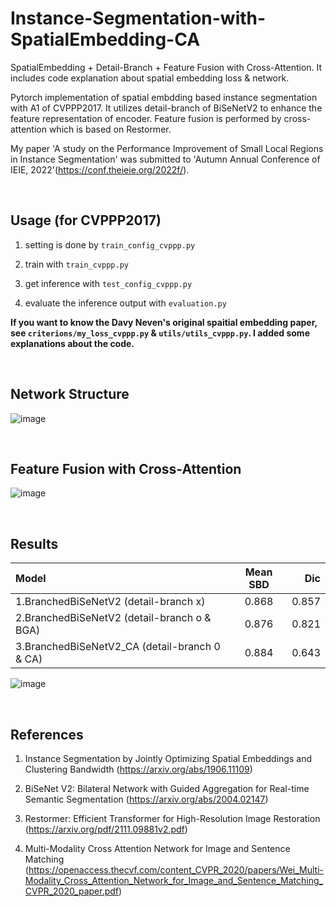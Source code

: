 # Instance-Segmentation-with-SpatialEmbedding-CA

SpatialEmbedding + Detail-Branch + Feature Fusion with Cross-Attention. It includes code explanation about spatial embedding loss & network.

Pytorch implementation of spatial embdding based instance segmentation with A1 of CVPPP2017. It utilizes detail-branch of BiSeNetV2 to enhance the feature representation of encoder. Feature fusion is performed by cross-attention which is based on Restormer.

My paper 'A study on the Performance Improvement of Small Local Regions in Instance Segmentation' was submitted to 'Autumn Annual Conference of IEIE, 2022'(https://conf.theieie.org/2022f/).

<br/>

## Usage (for CVPPP2017)

1. setting is done by `train_config_cvppp.py`

2. train with `train_cvppp.py`

3. get inference with `test_config_cvppp.py` 

4. evaluate the inference output with `evaluation.py`

**If you want to know the Davy Neven's original spaitial embedding paper, see `criterions/my_loss_cvppp.py` & `utils/utils_cvppp.py`. I added some explanations about the code.**

<br/>

## Network Structure

![image](https://user-images.githubusercontent.com/44194558/197445082-d25771b4-e4e7-49a9-bef3-8f81e6f8c524.png)

<br/>

## Feature Fusion with Cross-Attention

![image](https://user-images.githubusercontent.com/44194558/197445229-ca8d0c57-8ca2-42d3-af04-1e9ab0f807dc.png)

<br/>

## Results

| Model | Mean SBD | Dic | 
| :----------- | :------------: | ------------: | 
|1.BranchedBiSeNetV2 (detail-branch x) | 0.868 | 0.857 |  
|2.BranchedBiSeNetV2 (detail-branch o & BGA) | 0.876 | 0.821 |
|3.BranchedBiSeNetV2_CA (detail-branch 0 & CA) | 0.884 | 0.643 |  

![image](https://user-images.githubusercontent.com/44194558/197446790-c94bbf6c-03fe-416c-8bd1-a520c354dd56.png)

<br/>


## References

1. Instance Segmentation by Jointly Optimizing Spatial Embeddings and Clustering Bandwidth (https://arxiv.org/abs/1906.11109)

2. BiSeNet V2: Bilateral Network with Guided Aggregation for Real-time Semantic Segmentation (https://arxiv.org/abs/2004.02147)

3. Restormer: Efficient Transformer for High-Resolution Image Restoration (https://arxiv.org/pdf/2111.09881v2.pdf)

4. Multi-Modality Cross Attention Network for Image and Sentence Matching (https://openaccess.thecvf.com/content_CVPR_2020/papers/Wei_Multi-Modality_Cross_Attention_Network_for_Image_and_Sentence_Matching_CVPR_2020_paper.pdf)
